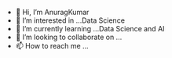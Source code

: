 - 👋 Hi, I’m AnuragKumar
- 👀 I’m interested in ...Data Science
- 🌱 I’m currently learning ...Data Science and AI
- 💞️ I’m looking to collaborate on ...
- 📫 How to reach me ...

<!---
Anu14rag/Anu14rag is a ✨ special ✨ repository because its `README.md` (this file) appears on your GitHub profile.
You can click the Preview link to take a look at your changes.
--->
